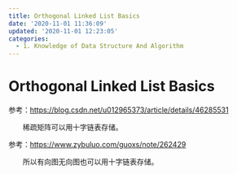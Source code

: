 ```yaml
---
title: Orthogonal Linked List Basics
date: '2020-11-01 11:36:09'
updated: '2020-11-01 12:23:05'
categories:
  - 1. Knowledge of Data Structure And Algorithm
---
```

# Orthogonal Linked List Basics



参考：<https://blog.csdn.net/u012965373/article/details/46285531>

　　稀疏矩阵可以用十字链表存储。

参考：<https://www.zybuluo.com/guoxs/note/262429>

　　所以有向图无向图也可以用十字链表存储。

